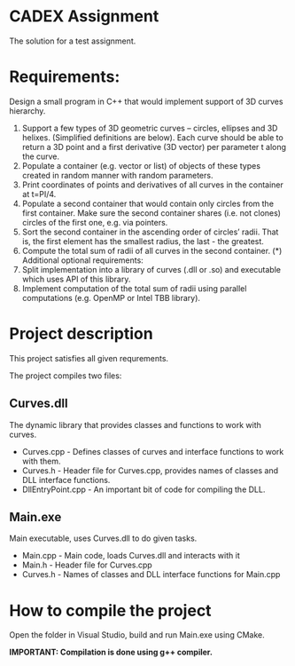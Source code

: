 # CADEX Assignment
The solution for a test assignment.

# Requirements:
Design a small program in C++ that would implement support of 3D curves hierarchy.
1. Support a few types of 3D geometric curves – circles, ellipses and 3D helixes. (Simplified
definitions are below). Each curve should be able to return a 3D point and a first derivative (3D
vector) per parameter t along the curve.
2. Populate a container (e.g. vector or list) of objects of these types created in random manner with
random parameters.
3. Print coordinates of points and derivatives of all curves in the container at t=PI/4.
4. Populate a second container that would contain only circles from the first container. Make sure the
second container shares (i.e. not clones) circles of the first one, e.g. via pointers.
5. Sort the second container in the ascending order of circles’ radii. That is, the first element has the
smallest radius, the last - the greatest.
6. Compute the total sum of radii of all curves in the second container.
(*) Additional optional requirements:
7. Split implementation into a library of curves (.dll or .so) and executable which uses API of this
library.
8. Implement computation of the total sum of radii using parallel computations (e.g. OpenMP or Intel
TBB library).



# Project description
This project satisfies all given requrements. 

The project compiles two files:
## Curves.dll 
The dynamic library that provides classes and functions to work with curves.
* Curves.cpp - Defines classes of curves and interface functions to work with them.
* Curves.h - Header file for Curves.cpp, provides names of classes and DLL interface functions.
* DllEntryPoint.cpp - An important bit of code for compiling the DLL.
   
## Main.exe 
Main executable, uses Curves.dll to do given tasks.
* Main.cpp - Main code, loads Curves.dll and interacts with it
* Main.h - Header file for Curves.cpp
* Curves.h - Names of classes and DLL interface functions for Main.cpp

# How to compile the project
Open the folder in Visual Studio, build and run Main.exe using CMake.

**IMPORTANT: Compilation is done using g++ compiler.**
